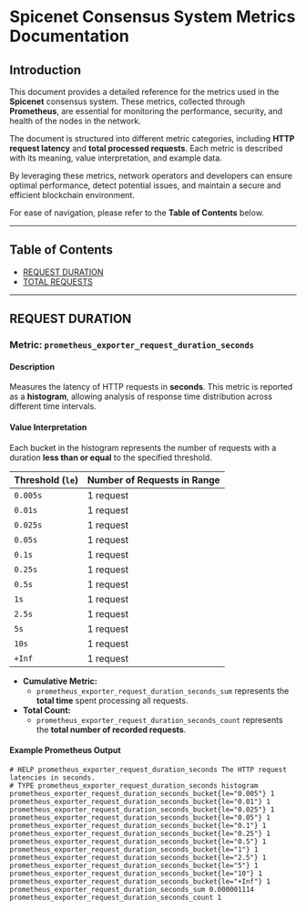 # Spicenet Consensus System Metrics Documentation

## Introduction

This document provides a detailed reference for the metrics used in the **Spicenet** consensus system. These metrics, collected through **Prometheus**, are essential for monitoring the performance, security, and health of the nodes in the network.

The document is structured into different metric categories, including **HTTP request latency** and **total processed requests**. Each metric is described with its meaning, value interpretation, and example data.

By leveraging these metrics, network operators and developers can ensure optimal performance, detect potential issues, and maintain a secure and efficient blockchain environment.

For ease of navigation, please refer to the **Table of Contents** below.

---

## Table of Contents

- [REQUEST DURATION](#request-duration)
- [TOTAL REQUESTS](#total-requests)

---

## REQUEST DURATION

### **Metric:** `prometheus_exporter_request_duration_seconds`

#### **Description**  
Measures the latency of HTTP requests in **seconds**. This metric is reported as a **histogram**, allowing analysis of response time distribution across different time intervals.

#### **Value Interpretation**  
Each bucket in the histogram represents the number of requests with a duration **less than or equal** to the specified threshold.

| Threshold (`le`) | Number of Requests in Range |
|-----------------|----------------------------|
| `0.005s`       | 1 request                   |
| `0.01s`        | 1 request                   |
| `0.025s`       | 1 request                   |
| `0.05s`        | 1 request                   |
| `0.1s`         | 1 request                   |
| `0.25s`        | 1 request                   |
| `0.5s`         | 1 request                   |
| `1s`           | 1 request                   |
| `2.5s`         | 1 request                   |
| `5s`           | 1 request                   |
| `10s`          | 1 request                   |
| `+Inf`         | 1 request                   |

- **Cumulative Metric:**  
  - `prometheus_exporter_request_duration_seconds_sum` represents the **total time** spent processing all requests.
- **Total Count:**  
  - `prometheus_exporter_request_duration_seconds_count` represents the **total number of recorded requests**.

#### **Example Prometheus Output**
```plaintext
# HELP prometheus_exporter_request_duration_seconds The HTTP request latencies in seconds.
# TYPE prometheus_exporter_request_duration_seconds histogram
prometheus_exporter_request_duration_seconds_bucket{le="0.005"} 1
prometheus_exporter_request_duration_seconds_bucket{le="0.01"} 1
prometheus_exporter_request_duration_seconds_bucket{le="0.025"} 1
prometheus_exporter_request_duration_seconds_bucket{le="0.05"} 1
prometheus_exporter_request_duration_seconds_bucket{le="0.1"} 1
prometheus_exporter_request_duration_seconds_bucket{le="0.25"} 1
prometheus_exporter_request_duration_seconds_bucket{le="0.5"} 1
prometheus_exporter_request_duration_seconds_bucket{le="1"} 1
prometheus_exporter_request_duration_seconds_bucket{le="2.5"} 1
prometheus_exporter_request_duration_seconds_bucket{le="5"} 1
prometheus_exporter_request_duration_seconds_bucket{le="10"} 1
prometheus_exporter_request_duration_seconds_bucket{le="+Inf"} 1
prometheus_exporter_request_duration_seconds_sum 0.000001114
prometheus_exporter_request_duration_seconds_count 1
